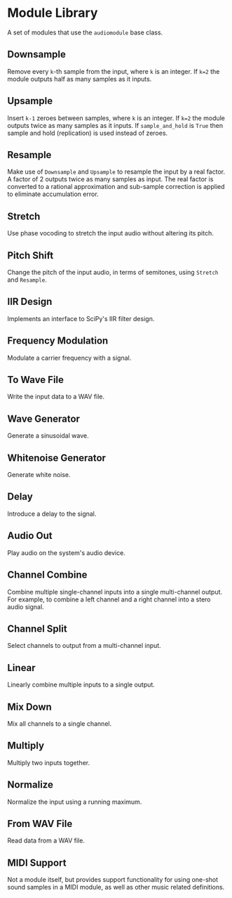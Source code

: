 # Module Library

A set of modules that use the `audiomodule` base class.

## Downsample

Remove every `k`-th sample from the input, where `k` is an integer. If `k=2` the module outputs half as many samples as it inputs.

## Upsample

Insert `k-1` zeroes between samples, where `k` is an integer. If `k=2` the module outputs twice as many samples as it inputs. If `sample_and_hold` is `True` then sample and hold (replication) is used instead of zeroes.

## Resample

Make use of `Downsample` and `Upsample` to resample the input by a real factor. A factor of 2 outputs twice as many samples as input. The real factor is converted to a rational approximation and sub-sample correction is applied to eliminate accumulation error.

## Stretch

Use phase vocoding to stretch the input audio without altering its pitch.

## Pitch Shift

Change the pitch of the input audio, in terms of semitones, using `Stretch` and `Resample`.

## IIR Design

Implements an interface to SciPy's IIR filter design.

## Frequency Modulation

Modulate a carrier frequency with a signal.

## To Wave File

Write the input data to a WAV file.

## Wave Generator

Generate a sinusoidal wave.

## Whitenoise Generator

Generate white noise.

## Delay

Introduce a delay to the signal.

## Audio Out

Play audio on the system's audio device.

## Channel Combine

Combine multiple single-channel inputs into a single multi-channel output. For example, to combine a left channel and a right channel into a stero audio signal.

## Channel Split

Select channels to output from a multi-channel input.

## Linear

Linearly combine multiple inputs to a single output.

## Mix Down

Mix all channels to a single channel.

## Multiply

Multiply two inputs together.

## Normalize

Normalize the input using a running maximum.

## From WAV File

Read data from a WAV file.

## MIDI Support

Not a module itself, but provides support functionality for using one-shot sound samples in a MIDI module, as well as other music related definitions.
